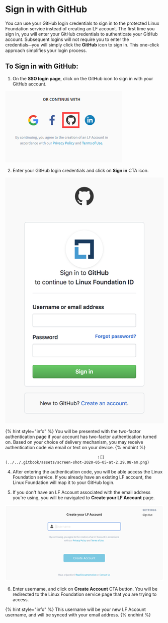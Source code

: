 # Sign in with GitHub

You can use your GitHub login credentials to sign in to the protected Linux Foundation service instead of creating an LF account. The first time you sign in, you will enter your GitHub credentials to authenticate your GitHub account. Subsequent logins will not require you to enter the credentials⏤you will simply click the **GitHub** icon to sign in. This one-click approach simplifies your login process.

## To Sign in with GitHub: <a id="to-log-in-with-github"></a>

1.  On the **SSO login page**, click on the GitHub icon to sign in with your GitHub account.

![Sign in with GitHub](../../.gitbook/assets/sign-in-with-github.png)

2.  Enter your GitHub login credentials and click on **Sign in** CTA icon.             

![Create Account](../../.gitbook/assets/screen-shot-2020-05-04-at-7.21.17-pm.png)

{% hint style="info" %}
You will be presented with the two-factor authentication page if your account has two-factor authentication turned on. Based on your choice of delivery mechanism, you may receive authentication code via email or text on your device. 
{% endhint %}

                                             ![](../../.gitbook/assets/screen-shot-2020-05-05-at-2.29.08-am.png) 

4. After entering the authentication code, you will be able access the Linux Foundation service. If you already have an existing LF account, the Linux Foundation will map it to your GitHub login.

5.  If you don't have an LF Account associated with the email address you're using, you will be navigated to **Create your LF Account** page.                                                                                

![](../../.gitbook/assets/create-lf-account-if-authenticating-via-other.png)

6. Enter username, and click on **Create Account** CTA button. You will be redirected to the Linux Foundation service page that you are trying to access.

{% hint style="info" %}
This username will be your new LF Account username, and will be synced with your email address.
{% endhint %}

